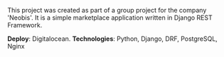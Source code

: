 This project was created as part of a group project for the company 'Neobis'. 
It is a simple marketplace application written in Django REST Framework.

**Deploy**: Digitalocean.
**Technologies**: Python, Django, DRF, PostgreSQL, Nginx
